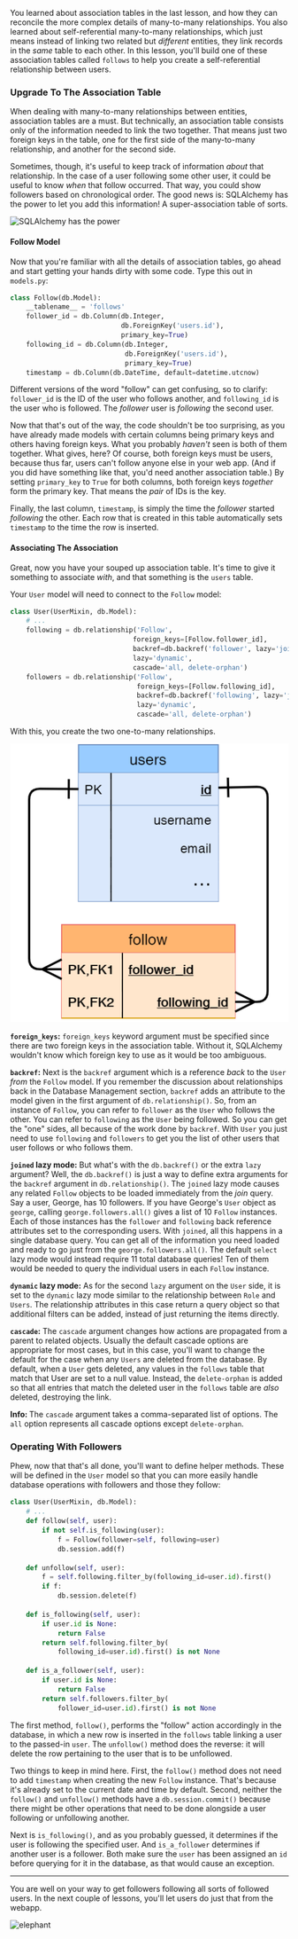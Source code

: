 You learned about association tables in the last lesson, and how they can reconcile the more complex details of many-to-many relationships. You also learned about self-referential many-to-many relationships, which just means instead of linking two related but *different* entities, they link records in the *same* table to each other. In this lesson, you'll build one of these association tables called `follows` to help you create a self-referential relationship between users.

### Upgrade To The Association Table

[//]: # (TODO: terminology)

When dealing with many-to-many relationships between entities, association tables are a must. But technically, an association table consists only of the information needed to link the two together. That means just two foreign keys in the table, one for the first side of the many-to-many relationship, and another for the second side.

Sometimes, though, it's useful to keep track of information *about* that relationship. In the case of a user following some other user, it could be useful to know *when* that follow occurred. That way, you could show followers based on chronological order. The good news is: SQLAlchemy has the power to let you add this information! A super-association table of sorts.

![SQLAlchemy has the power](https://images.unsplash.com/photo-1458007683879-47560d7e33c3?ixlib=rb-1.2.1&ixid=eyJhcHBfaWQiOjEyMDd9&auto=format&fit=crop&w=4007&q=80)

#### Follow Model

Now that you're familiar with all the details of association tables, go ahead and start getting your hands dirty with some code. Type this out in `models.py`:

```python
class Follow(db.Model):
    __tablename__ = 'follows'
    follower_id = db.Column(db.Integer,
                            db.ForeignKey('users.id'),
                            primary_key=True)
    following_id = db.Column(db.Integer,
                             db.ForeignKey('users.id'),
                             primary_key=True)
    timestamp = db.Column(db.DateTime, default=datetime.utcnow)
```

Different versions of the word "follow" can get confusing, so to clarify: `follower_id` is the ID of the user who follows another, and `following_id` is the user who is followed. The *follower* user is *following* the second user.

Now that that's out of the way, the code shouldn't be too surprising, as you have already made models with certain columns being primary keys and others having foreign keys. What you probably *haven't* seen is both of them together. What gives, here? Of course, both foreign keys must be users, because thus far, users can't follow anyone else in your web app. (And if you did have something like that, you'd need another association table.) By setting `primary_key` to `True` for both columns, both foreign keys *together* form the primary key. That means the *pair* of IDs is the key.

Finally, the last column, `timestamp`, is simply the time the *follower* started *following* the other. Each row that is created in this table automatically sets `timestamp` to the time the row is inserted.

#### Associating The Association

Great, now you have your souped up association table. It's time to give it something to associate *with*, and that something is the `users` table.

Your `User` model will need to connect to the `Follow` model:

```python
class User(UserMixin, db.Model):
    # ...
    following = db.relationship('Follow',
                               foreign_keys=[Follow.follower_id],
                               backref=db.backref('follower', lazy='joined'),
                               lazy='dynamic',
                               cascade='all, delete-orphan')
    followers = db.relationship('Follow',
                                foreign_keys=[Follow.following_id],
                                backref=db.backref('following', lazy='joined'),
                                lazy='dynamic',
                                cascade='all, delete-orphan')
```

With this, you create the two one-to-many relationships.

![diagram again](../images/follows_table.png)

**`foreign_keys`:** `foreign_keys` keyword argument must be specified since there are two foreign keys in the association table. Without it, SQLAlchemy wouldn't know which foreign key to use as it would be too ambiguous.

**`backref`:** Next is the `backref` argument which is a reference *back* to the `User` *from* the `Follow` model. If you remember the discussion about relationships back in the Database Management section, `backref` adds an attribute to the model given in the first argument of `db.relationship()`. So, from an instance of `Follow`, you can refer to `follower` as the `User` who follows the other. You can refer to `following` as the `User` being followed. So you can get the "one" sides, all because of the work done by `backref`. With `User` you just need to use `following` and `followers` to get you the list of other users that user follows or who follows them.

**`joined` lazy mode:** But what's with the `db.backref()` or the extra `lazy` argument? Well, the `db.backref()` is just a way to define extra arguments for the `backref` argument in `db.relationship()`. The `joined` lazy mode causes any related `Follow` objects to be loaded immediately from the *join* query. Say a user, George, has 10 followers. If you have George's `User` object as `george`, calling `george.followers.all()` gives a list of 10 `Follow` instances. Each of those instances has the `follower` and `following` back reference attributes set to the corresponding users. With `joined`, all this happens in a single database query. You can get all of the information you need loaded and ready to go just from the `george.followers.all()`. The default `select` lazy mode would instead require 11 total database queries! Ten of them would be needed to query the individual users in each `Follow` instance.

**`dynamic` lazy mode:** As for the second `lazy` argument on the `User` side, it is set to the `dynamic` lazy mode similar to the relationship between `Role` and `Users`. The relationship attributes in this case return a query object so that additional filters can be added, instead of just returning the items directly.

**`cascade`:** The `cascade` argument changes how actions are propagated from a parent to related objects. Usually the default cascade options are appropriate for most cases, but in this case, you'll want to change the default for the case when any `Users` are deleted from the database. By default, when a `User` gets deleted, any values in the `follows` table that match that User are set to a null value. Instead, the `delete-orphan` is added so that all entries that match the deleted user in the `follows` table are *also* deleted, destroying the link.

<div class="alert alert-info" role="alert"><b>Info: </b>The <code>cascade</code> argument takes a comma-separated list of options. The <code>all</code> option represents all cascade options except <code>delete-orphan</code>.</div>

### Operating With Followers

Phew, now that that's all done, you'll want to define helper methods. These will be defined in the `User` model so that you can more easily handle database operations with followers and those they follow:

```python
class User(UserMixin, db.Model):
    # ...
    def follow(self, user):
        if not self.is_following(user):
            f = Follow(follower=self, following=user)
            db.session.add(f)

    def unfollow(self, user):
        f = self.following.filter_by(following_id=user.id).first()
        if f:
            db.session.delete(f)

    def is_following(self, user):
        if user.id is None:
            return False
        return self.following.filter_by(
            following_id=user.id).first() is not None

    def is_a_follower(self, user):
        if user.id is None:
            return False
        return self.followers.filter_by(
            follower_id=user.id).first() is not None
```

The first method, `follow()`, performs the "follow" action accordingly in the database, in which a new row is inserted in the `follows` table linking a user to the passed-in `user`. The `unfollow()` method does the reverse: it will delete the row pertaining to the user that is to be unfollowed.

Two things to keep in mind here. First, the `follow()` method does not need to add `timestamp` when creating the new `Follow` instance. That's because it's already set to the current date and time by default. Second, neither the `follow()` and `unfollow()` methods have a `db.session.commit()` because there might be other operations that need to be done alongside a user following or unfollowing another.

Next is `is_following()`, and as you probably guessed, it determines if the user is following the specified user. And `is_a_follower` determines if another user is a follower. Both make sure the `user` has been assigned an `id` before querying for it in the database, as that would cause an exception.

___

You are well on your way to get followers following all sorts of followed users. In the next couple of lessons, you'll let users do just that from the webapp.

![elephant](https://images.unsplash.com/photo-1518551087665-deb76740e529?ixlib=rb-1.2.1&ixid=eyJhcHBfaWQiOjEyMDd9&auto=format&fit=crop&w=750&q=80)
